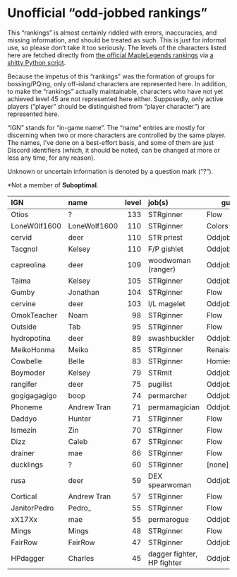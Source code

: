 # Unofficial “odd-jobbed rankings”

This “rankings” is almost certainly riddled with errors, inaccuracies, and
missing information, and should be treated as such. This is just for informal
use, so please don’t take it too seriously. The levels of the characters listed
here are fetched directly from [the official MapleLegends
rankings](https://maplelegends.com/ranking/all) via [a shitty Python
script](https://codeberg.org/oddjobs/odd-jobbed_rankings/src/branch/master/update.py).

Because the impetus of this “rankings” was the formation of groups for
bossing/PQing, only off-island characters are represented here. In addition, to
make the “rankings” actually maintainable, characters who have not yet achieved
level 45 are not represented here either. Supposedly, only active players
(“player” should be distinguished from “player character”) are represented
here.

“IGN” stands for “in-game name”. The “name” entries are mostly for discerning
when two or more characters are controlled by the same player. The names, I’ve
done on a best-effort basis, and some of them are just Discord identifiers
(which, it should be noted, can be changed at more or less any time, for any
reason).

Unknown or uncertain information is denoted by a question mark (“?”).

\*Not a member of <b>Suboptimal</b>.

| IGN        | name         | level | job(s)                 | guild         |
| :--------- | :----------- | ----: | :--------------------- | ------------- |
| Otios | ? | 133 | STRginner | Flow |
| LoneW0lf1600 | LoneWolf1600 | 110 | STRginner | Colors\* |
| cervid | deer | 110 | STR priest | Oddjobs |
| Tacgnol | Kelsey | 110 | F/P gishlet | Oddjobs |
| capreolina | deer | 109 | woodwoman (ranger) | Oddjobs |
| Taima | Kelsey | 105 | STRginner | Oddjobs |
| Gumby | Jonathan | 104 | STRginner | Flow |
| cervine | deer | 103 | I/L magelet | Oddjobs |
| OmokTeacher | Noam | 98 | STRginner | Flow |
| Outside | Tab | 95 | STRginner | Flow |
| hydropotina | deer | 89 | swashbuckler | Oddjobs |
| MeikoHonma | Meiko | 85 | STRginner | Renaissance\* |
| Cowbelle | Belle | 83 | STRginner | Homies\* |
| Boymoder | Kelsey | 79 | STRmit | Oddjobs |
| rangifer | deer | 75 | pugilist | Oddjobs |
| gogigagagigo | boop | 74 | permarcher | Oddjobs |
| Phoneme | Andrew Tran | 71 | permamagician | Oddjobs |
| Daddyo | Hunter | 71 | STRginner | Flow |
| Ismezin | Zin | 70 | STRginner | Flow |
| Dizz | Caleb | 67 | STRginner | Flow |
| drainer | mae | 66 | STRginner | Flow |
| ducklings | ? | 60 | STRginner | \[none\]\* |
| rusa | deer | 59 | DEX spearwoman | Oddjobs |
| Cortical | Andrew Tran | 57 | STRginner | Flow |
| JanitorPedro | Pedro\_ | 55 | STRginner | Flow |
| xX17Xx | mae | 55 | permarogue | Oddjobs |
| Mings | Mings | 48 | STRginner | Flow |
| FairRow | FairRow | 47 | STRginner | Oddjobs |
| HPdagger | Charles | 45 | dagger fighter, HP fighter | Oddjobs |
